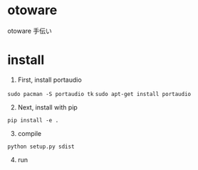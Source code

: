 # otoware
otoware 手伝い

# install
1. First, install portaudio

`sudo pacman -S portaudio tk`
`sudo apt-get install portaudio`

2. Next, install with pip

`pip install -e .`

3. compile

`python setup.py sdist`

4. run
